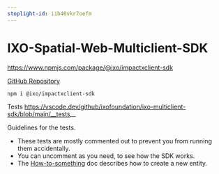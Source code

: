 ```yaml
---
stoplight-id: iib40vkr7oefm
---
```


# IXO-Spatial-Web-Multiclient-SDK

https://www.npmjs.com/package/@ixo/impactxclient-sdk

[GitHub Repository](https://github.com/ixofoundation/ixo-multiclient-sdk)

```bash
npm i @ixo/impactxclient-sdk
```

Tests
https://vscode.dev/github/ixofoundation/ixo-multiclient-sdk/blob/main/__tests__

Guidelines for the tests.
- These tests are mostly commented out to prevent you from running them accidentally.
- You can uncomment as you need, to see how the SDK works.
- The [How-to-something](../How-to-something.md) doc describes how to create a new entity.

